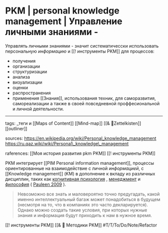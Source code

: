 # PKM | personal knowledge management | Управление личными знаниями - 

Управлять личными знаниями - значит систематичесски использовать персональную *информацию*  и [[! инструменты PKM]] для процессов:
- получения
- организации
- структуризации
- анализа
- визуализации
- оценки
- распространения 
- применения
 [[Знания]], использования  техник,  для саморазвития, самореализации  а также в своей повседневной  проффесиональной и личной деятельности.

----
tags:  _теги и [[Maps of Content]] [[Mind-map]] [[& 🌲️Zettelkisten]] [[outliner]]

sources:  https://en.wikipedia.org/wiki/Personal_knowledge_management
https://ru.qaz.wiki/wiki/Personal\_knowledge\_management

raferences: [[Моя история  развития pkm PKM]]  [[! инструменты PKM]]

PKM интегрирует [[PIM Personal information management]], процессы ориентированные на  взаимодействие с личной *информацией*, с [[Knowledge management]] (KM) в дополнение к вкладу из различных дисциплин, таких как [когнитивная психология](https://en.wikipedia.org/wiki/Cognitive_psychology "Когнитивная психология") , [менеджмент](https://en.wikipedia.org/wiki/Management "Управление") и [философия](https://en.wikipedia.org/wiki/Philosophy "Философия") ( [Pauleen 2009](https://en.wikipedia.org/wiki/Personal_knowledge_management#CITEREFPauleen2009) ).


> Невозможно все знать и маловероятно точно предугадать, какой именно интеллектуальный багаж может понадобиться в будущем (несмотря на то, что в компаниях это часто декларируется). Однако можно создать такие условия, при которых нужные знания и информация будут приходить к нам в нужное время.

[[! инструменты PKM]]
[[& 🌱️ Методики PKM]] 
#T/T/To/Do/Note/Refactor 